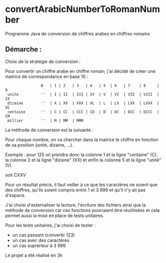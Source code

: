 # convertArabicNumberToRomanNumber
Programme Java de conversion de chiffres arabes en chiffres romains

## Démarche : 

Choix de la stratégie de conversion :

Pour convertir un chiffre arabe en chiffre romain, j'ai décidé de créer une matrice de correspondance en base 10 :

    				0	| 1	| 2	  | 3	| 4   | 5  | 6   | 7    | 8     | 9
	 unite		    ''	| I	| II  | III	| IV  | V  | VI  | VII  | VIII  | IX
	 dizaine		''  | X	| XX  | XXX	| XL  | L  | LX  | LXX  | LXXX  | XC
	 centaine		''	| C	| CC  | CCC	| CD  | D  | DC  | DCC  | DCCC  | CM	
	 millier		'' 	| M	| MM  | MMM	

La méthode de conversion est la suivante :

Pour chaque nombre, on va chercher dans la matrice le chiffre en fonction de sa position (unité, dizaine, ...).

Exemple : pour 125 on prendra donc la colonne 1 et la ligne "centaine" (C), la colonne 2 et la ligne "dizaine" (XX) et enfin la colonne 5 et la ligne "unité" (V) 

soit CXXV



Pour un résultat précis, il faut veiller à ce que les caractères ne soient que des chiffres, qu'ils soient compris entre 1 et 3 999 et qu'il n'y ait pas d'espace.

J'ai choisi d'externaliser la lecture, l'écriture des fichiers ainsi que la méthode de conversion car ces fonctions pourraient être réutilisées et cela permet aussi la mise en place de tests unitaires.

Pour les tests unitaires, j'ai choisi de tester :
* un cas passant (convertir 123)
* un cas avec des caractères
* un cas suprérieur à 3 999

Le projet a été réalisé en 3h

